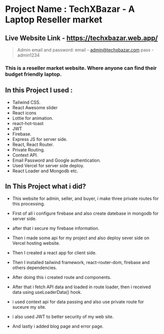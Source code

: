 # Project Name : TechXBazar - A Laptop Reseller market

## Live Website Link - https://techxbazar.web.app/

> Admin email and password:
> email - admin@techxbazar.com
> pass - admin1234

### This is a reseller market website. Where anyone can find their budget friendly laptop.

## In this Project I used :

- Tailwind CSS.
- React Awesome slider
- React icons
- Lottie for animation.
- react-hot-toast
- JWT
- Firebase.
- Express JS for server side.
- React, React Router.
- Private Routing.
- Context API.
- Email Password and Google authentication.
- Used Vercel for server side deploy.
- React Loader and Mongodb etc.

## In This Project what i did?
- This website for admin, seller, and buyer, i make three private routes for this processing.

- First of all i configure firebase and also create datebase in mongodb for server side.
- after that i secure my firebase information.
- Then i made some api for my project and also deploy sever side on Vercel hosting website.
- Then I created a react app for client side.
- Then I installed tailwind framework, react-router-dom, firebase and others dependencies.
- After doing this i created route and components.
- After that i fetch API data and loaded in route loader, then i received data using useLoaderData() hook.
- i used context api for data passing and also use private route for suceure my site.
- i also used JWT to better security of my web site.
- And lastly i added blog page and error page.

